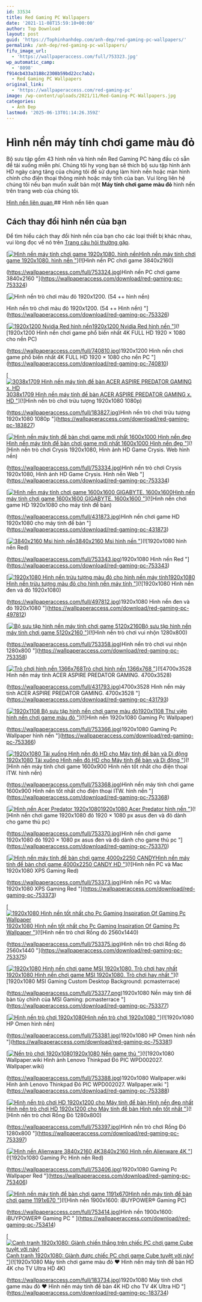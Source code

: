 ```yaml
---
id: 33534
title: Red Gaming PC Wallpapers
date: '2021-11-08T15:59:10+00:00'
author: Top Download
layout: post
guid: 'https://Tophinhanhdep.com/anh-dep/red-gaming-pc-wallpapers/'
permalink: /anh-dep/red-gaming-pc-wallpapers/
fifu_image_url:
  - 'https://wallpaperaccess.com/full/753323.jpg'
wp_automatic_camp:
  - '8098'
f914cb433a3188c2308b59bd22cc7ab2:
  - Red Gaming PC Wallpapers
original_link:
  - 'https://wallpaperaccess.com/red-gaming-pc'
image: /wp-content/uploads/2021/11/Red-Gaming-PC-Wallpapers.jpg
categories:
  - Ảnh Đẹp
lastmod: '2025-06-13T01:14:26.359Z'
---
```

# Hình nền máy tính chơi game màu đỏ

Bộ sưu tập gồm 43 hình nền và hình nền Red Gaming PC hàng đầu có sẵn để tải xuống miễn phí. Chúng tôi hy vọng bạn sẽ thích bộ sưu tập hình ảnh HD ngày càng tăng của chúng tôi để sử dụng làm hình nền hoặc màn hình chính cho điện thoại thông minh hoặc máy tính của bạn. Vui lòng liên hệ chúng tôi nếu bạn muốn xuất bản một **Máy tính chơi game màu đỏ** hình nền trên trang web của chúng tôi.

[Hình nền liên quan ](#related) ## Hình nền liên quan

## Cách thay đổi hình nền của bạn

Để tìm hiểu cách thay đổi hình nền của bạn cho các loại thiết bị khác nhau, vui lòng đọc về nó trên [Trang câu hỏi thường gặp](https://tophinhanhdep.com/faq/).

  
[[![Hình nền máy tính chơi game 1920x1080.  hình nền](https://wallpaperaccess.com/full/753323.jpg)Hình nền máy tính chơi game 1920x1080. hình nền "](https://wallpaperaccess.com/download/red-gaming-pc-753323)](![Hình nền PC chơi game 3840x2160)

(https://wallpaperaccess.com/full/753324.jpg)Hình nền PC chơi game 3840x2160 "](https://wallpaperaccess.com/download/red-gaming-pc-753324)

[![Hình nền trò chơi màu đỏ 1920x1200.  (54 ++ hình nền)](https://wallpaperaccess.com/full/753326.jpg)

Hình nền trò chơi màu đỏ 1920x1200. (54 ++ Hình nền) "](https://wallpaperaccess.com/download/red-gaming-pc-753326)

[[![1920x1200 Nvidia Red hình nền](https://wallpaperaccess.com/full/183770.jpg)1920x1200 Nvidia Red hình nền "](https://wallpaperaccess.com/download/red-gaming-pc-183770)](![1920x1200 Hình nền chơi game phổ biến nhất 4K FULL HD 1920 × 1080 cho nền PC)

(https://wallpaperaccess.com/full/740810.jpg)1920x1200 Hình nền chơi game phổ biến nhất 4K FULL HD 1920 × 1080 cho nền PC "](https://wallpaperaccess.com/download/red-gaming-pc-740810)

[[![3038x1709 Hình nền máy tính để bàn ACER ASPIRE PREDATOR GAMING x.  HD](https://wallpaperaccess.com/full/753331.jpg)3038x1709 Hình nền máy tính để bàn ACER ASPIRE PREDATOR GAMING x. HD "](https://wallpaperaccess.com/download/red-gaming-pc-753331)](![Hình nền trò chơi trừu tượng 1920x1080 1080p)

(https://wallpaperaccess.com/full/183827.jpg)Hình nền trò chơi trừu tượng 1920x1080 1080p "](https://wallpaperaccess.com/download/red-gaming-pc-183827)

[[![Hình nền máy tính để bàn chơi game mới nhất 1600x1000 Hình nền đẹp](https://wallpaperaccess.com/full/263042.png)Hình nền máy tính để bàn chơi game mới nhất 1600x1000 Hình nền đẹp "](https://wallpaperaccess.com/download/red-gaming-pc-263042)](![Hình nền trò chơi Crysis 1920x1080, Hình ảnh HD Game Crysis.  Web hình nền)

(https://wallpaperaccess.com/full/753334.jpg)Hình nền trò chơi Crysis 1920x1080, Hình ảnh HD Game Crysis. Hình nền Web "](https://wallpaperaccess.com/download/red-gaming-pc-753334)

[[![Hình nền máy tính chơi game 1600x1600 GIGABYTE.  1600x1600](https://wallpaperaccess.com/full/753335.jpg)Hình nền máy tính chơi game 1600x1600 GIGABYTE. 1600x1600 "](https://wallpaperaccess.com/download/red-gaming-pc-753335)](![Hình nền chơi game HD 1920x1080 cho máy tính để bàn)

(https://wallpaperaccess.com/full/431873.jpg)Hình nền chơi game HD 1920x1080 cho máy tính để bàn "](https://wallpaperaccess.com/download/red-gaming-pc-431873)

[[![3840x2160 Msi hình nền](https://wallpaperaccess.com/full/753339.jpg)3840x2160 Msi hình nền "](https://wallpaperaccess.com/download/red-gaming-pc-753339)](![1920x1080 hình nền Red)

(https://wallpaperaccess.com/full/753343.jpg)1920x1080 Hình nền Red "](https://wallpaperaccess.com/download/red-gaming-pc-753343)

[[![1920x1080 Hình nền trừu tượng màu đỏ cho hình nền máy tính](https://wallpaperaccess.com/full/109421.jpg)1920x1080 Hình nền trừu tượng màu đỏ cho hình nền máy tính "](https://wallpaperaccess.com/download/red-gaming-pc-109421)](![1920x1080 Hình nền đen và đỏ 1920x1080)

(https://wallpaperaccess.com/full/497812.jpg)1920x1080 Hình nền đen và đỏ 1920x1080 "](https://wallpaperaccess.com/download/red-gaming-pc-497812)

[[![Bộ sưu tập hình nền máy tính chơi game 5120x2160](https://wallpaperaccess.com/full/753352.jpg)Bộ sưu tập hình nền máy tính chơi game 5120x2160 "](https://wallpaperaccess.com/download/red-gaming-pc-753352)](![Hình nền trò chơi vui nhộn 1280x800)

(https://wallpaperaccess.com/full/753358.jpg)Hình nền trò chơi vui nhộn 1280x800 "](https://wallpaperaccess.com/download/red-gaming-pc-753358)

[[![Trò chơi hình nền 1366x768](https://wallpaperaccess.com/full/753362.png)Trò chơi hình nền 1366x768 "](https://wallpaperaccess.com/download/red-gaming-pc-753362)](![4700x3528 Hình nền máy tính ACER ASPIRE PREDATOR GAMING.  4700x3528)

(https://wallpaperaccess.com/full/431793.jpg)4700x3528 Hình nền máy tính ACER ASPIRE PREDATOR GAMING. 4700x3528 "](https://wallpaperaccess.com/download/red-gaming-pc-431793)

[[![1920x1108 Bộ sưu tập hình nền chơi game màu đỏ](https://wallpaperaccess.com/full/753364.jpg)1920x1108 Thư viện hình nền chơi game màu đỏ "](https://wallpaperaccess.com/download/red-gaming-pc-753364)](![Hình nền 1920x1080 Gaming Pc Wallpaper)

(https://wallpaperaccess.com/full/753366.jpg)1920x1080 Gaming Pc Wallpaper hình nền "](https://wallpaperaccess.com/download/red-gaming-pc-753366)

[[![1920x1080 Tải xuống Hình nền đỏ HD cho Máy tính để bàn và Di động](https://wallpaperaccess.com/full/753367.jpg)1920x1080 Tải xuống Hình nền đỏ HD cho Máy tính để bàn và Di động "](https://wallpaperaccess.com/download/red-gaming-pc-753367)](![Hình nền máy tính chơi game 1600x900 Hình nền tốt nhất cho điện thoại ITW.  hình nền)

(https://wallpaperaccess.com/full/753368.jpg)Hình nền máy tính chơi game 1600x900 Hình nền tốt nhất cho điện thoại ITW. hình nền "](https://wallpaperaccess.com/download/red-gaming-pc-753368)

[[![Hình nền Acer Predator 1920x1080](https://wallpaperaccess.com/full/753369.jpg)1920x1080 Acer Predator hình nền "](https://wallpaperaccess.com/download/red-gaming-pc-753369)](![Hình nền chơi game 1920x1080 đỏ 1920 × 1080 px asus đen và đỏ dành cho game thủ pc)

(https://wallpaperaccess.com/full/753370.jpg)Hình nền chơi game 1920x1080 đỏ 1920 × 1080 px asus đen và đỏ dành cho game thủ pc "](https://wallpaperaccess.com/download/red-gaming-pc-753370)

[[![Hình nền máy tính để bàn chơi game 4000x2250 CANDY](https://wallpaperaccess.com/full/753372.png)Hình nền máy tính để bàn chơi game 4000x2250 CANDY HD "](https://wallpaperaccess.com/download/red-gaming-pc-753372)](![Hình nền PC và Mac 1920x1080 XPS Gaming Red)

(https://wallpaperaccess.com/full/753373.jpg)Hình nền PC và Mac 1920x1080 XPS Gaming Red "](https://wallpaperaccess.com/download/red-gaming-pc-753373)

[[![1920x1080 Hình nền tốt nhất cho Pc Gaming Inspiration Of Gaming Pc Wallpaper](https://wallpaperaccess.com/full/753374.jpg)1920x1080 Hình nền tốt nhất cho Pc Gaming Inspiration Of Gaming Pc Wallpaper "](https://wallpaperaccess.com/download/red-gaming-pc-753374)](![Hình nền trò chơi Rồng đỏ 2560x1440)

(https://wallpaperaccess.com/full/753375.jpg)Hình nền trò chơi Rồng đỏ 2560x1440 "](https://wallpaperaccess.com/download/red-gaming-pc-753375)

[[![1920x1080 Hình nền chơi game MSI 1920x1080.  Trò chơi hay nhất](https://wallpaperaccess.com/full/315854.jpg)1920x1080 Hình nền chơi game MSI 1920x1080. Trò chơi hay nhất "](https://wallpaperaccess.com/download/red-gaming-pc-315854)](![1920x1080 MSI Gaming Custom Desktop Background: pcmasterrace)

(https://wallpaperaccess.com/full/753377.png)1920x1080 Nền máy tính để bàn tùy chỉnh của MSI Gaming: pcmasterrace "](https://wallpaperaccess.com/download/red-gaming-pc-753377)

[[![Hình nền trò chơi 1920x1080](https://wallpaperaccess.com/full/753380.jpg)Hình nền trò chơi 1920x1080 "](https://wallpaperaccess.com/download/red-gaming-pc-753380)](![1920x1080 HP Omen hình nền)

(https://wallpaperaccess.com/full/753381.jpg)1920x1080 HP Omen hình nền "](https://wallpaperaccess.com/download/red-gaming-pc-753381)

[[![Nền trò chơi 1920x1080](https://wallpaperaccess.com/full/753382.png)1920x1080 Nền game thủ "](https://wallpaperaccess.com/download/red-gaming-pc-753382)](![1920x1080 Wallpaper.wiki Hình ảnh Lenovo Thinkpad Đỏ PIC WPD002027.  Wallpaper.wiki)

(https://wallpaperaccess.com/full/753388.jpg)1920x1080 Wallpaper.wiki Hình ảnh Lenovo Thinkpad Đỏ PIC WPD002027. Wallpaper.wiki "](https://wallpaperaccess.com/download/red-gaming-pc-753388)

[[![Hình nền trò chơi HD 1920x1200 cho Máy tính để bàn Hình nền đẹp nhất](https://wallpaperaccess.com/full/753390.jpg)Hình nền trò chơi HD 1920x1200 cho Máy tính để bàn Hình nền tốt nhất "](https://wallpaperaccess.com/download/red-gaming-pc-753390)](![Hình nền trò chơi Rồng Đỏ 1280x800)

(https://wallpaperaccess.com/full/753397.jpg)Hình nền trò chơi Rồng Đỏ 1280x800 "](https://wallpaperaccess.com/download/red-gaming-pc-753397)

[[![Hình nền Alienware 3840x2160 4K](https://wallpaperaccess.com/full/753403.jpg)3840x2160 Hình nền Alienware 4K "](https://wallpaperaccess.com/download/red-gaming-pc-753403)](![1920x1080 Gaming Pc Hình nền Red)

(https://wallpaperaccess.com/full/753406.jpg)1920x1080 Gaming Pc Wallpaper Red "](https://wallpaperaccess.com/download/red-gaming-pc-753406)

[[![Hình nền máy tính để bàn chơi game 1191x670](https://wallpaperaccess.com/full/753408.jpg)Hình nền máy tính để bàn chơi game 1191x670 "](https://wallpaperaccess.com/download/red-gaming-pc-753408)](![Hình nền 1900x1600: iBUYPOWER® Gaming PC)

(https://wallpaperaccess.com/full/753414.jpg)Hình nền 1900x1600: iBUYPOWER® Gaming PC " ](https://wallpaperaccess.com/download/red-gaming-pc-753414)

[[![Cạnh tranh 1920x1080: Giành chiến thắng trên chiếc PC chơi game Cube tuyệt vời này!](https://wallpaperaccess.com/full/753425.jpg)Cạnh tranh 1920x1080: Giành được chiếc PC chơi game Cube tuyệt vời này! "](https://wallpaperaccess.com/download/red-gaming-pc-753425)](![1920x1080 Máy tính chơi game màu đỏ ❤ Hình nền máy tính để bàn HD 4K cho TV Ultra HD 4K)

(https://wallpaperaccess.com/full/183734.jpg)1920x1080 Máy tính chơi game màu đỏ ❤ Hình nền máy tính để bàn 4K HD cho TV 4K Ultra HD "](https://wallpaperaccess.com/download/red-gaming-pc-183734)
